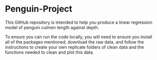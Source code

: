 # Penguin-Project

This GitHub repository is intended to help you produce a linear regression model of penguin culmen length against depth.

To ensure you can run the code locally, you will need to ensure you install all of the packages mentioned, download the raw data, and follow the instructions to create your own replicate folders of clean data and the functions needed to clean and plot this data.
